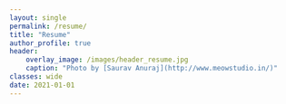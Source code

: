 ```yaml
---
layout: single
permalink: /resume/
title: "Resume"
author_profile: true
header:
    overlay_image: /images/header_resume.jpg
    caption: "Photo by [Saurav Anuraj](http://www.meowstudio.in/)"
classes: wide
date: 2021-01-01
---
```

